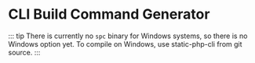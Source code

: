 <script setup lang="ts">
import CliGenerator from "../../.vitepress/components/CliGenerator.vue";
</script>

# CLI Build Command Generator

::: tip
There is currently no `spc` binary for Windows systems, so there is no Windows option yet.
To compile on Windows, use static-php-cli from git source.
:::

<cli-generator lang="en" />
